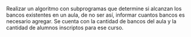 Realizar un algoritmo con subprogramas que determine si alcanzan los bancos existentes en un aula, de no ser así, informar cuantos bancos es necesario agregar. Se cuenta con la cantidad de bancos del aula y la cantidad de alumnos inscriptos para ese curso.
